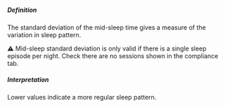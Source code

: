 ##### Definition

The standard deviation of the mid-sleep time gives a measure of the variation in sleep pattern.

⚠ Mid-sleep standard deviation is only valid if there is a single sleep episode per night. Check there are no sessions shown in the compliance tab.

##### Interpretation

Lower values indicate a more regular sleep pattern.
